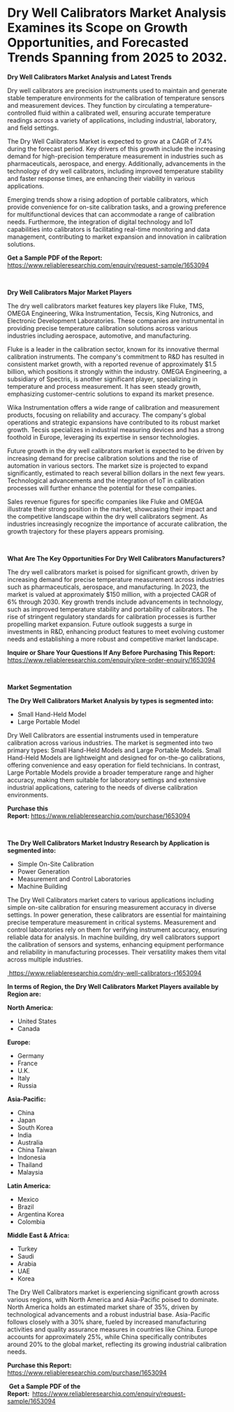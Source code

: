 <p><h1>Dry Well Calibrators Market Analysis Examines its Scope on Growth Opportunities, and Forecasted Trends Spanning from 2025 to 2032.</h1></p><p><strong>Dry Well Calibrators Market Analysis and Latest Trends</strong></p>
<p><p>Dry well calibrators are precision instruments used to maintain and generate stable temperature environments for the calibration of temperature sensors and measurement devices. They function by circulating a temperature-controlled fluid within a calibrated well, ensuring accurate temperature readings across a variety of applications, including industrial, laboratory, and field settings.</p><p>The Dry Well Calibrators Market is expected to grow at a CAGR of 7.4% during the forecast period. Key drivers of this growth include the increasing demand for high-precision temperature measurement in industries such as pharmaceuticals, aerospace, and energy. Additionally, advancements in the technology of dry well calibrators, including improved temperature stability and faster response times, are enhancing their viability in various applications. </p><p>Emerging trends show a rising adoption of portable calibrators, which provide convenience for on-site calibration tasks, and a growing preference for multifunctional devices that can accommodate a range of calibration needs. Furthermore, the integration of digital technology and IoT capabilities into calibrators is facilitating real-time monitoring and data management, contributing to market expansion and innovation in calibration solutions.</p></p>
<p><strong>Get a Sample PDF of the Report:&nbsp;</strong> <a href="https://www.reliableresearchiq.com/enquiry/request-sample/1653094?utm_campaign=3580&utm_medium=2&utm_source=Github&utm_content=ia&utm_term=16042025&utm_id=dry-well-calibrators">https://www.reliableresearchiq.com/enquiry/request-sample/1653094</a></p>
<p>&nbsp;</p>
<p><strong>Dry Well Calibrators Major Market Players</strong></p>
<p><p>The dry well calibrators market features key players like Fluke, TMS, OMEGA Engineering, Wika Instrumentation, Tecsis, King Nutronics, and Electronic Development Laboratories. These companies are instrumental in providing precise temperature calibration solutions across various industries including aerospace, automotive, and manufacturing.</p><p>Fluke is a leader in the calibration sector, known for its innovative thermal calibration instruments. The company's commitment to R&D has resulted in consistent market growth, with a reported revenue of approximately $1.5 billion, which positions it strongly within the industry. OMEGA Engineering, a subsidiary of Spectris, is another significant player, specializing in temperature and process measurement. It has seen steady growth, emphasizing customer-centric solutions to expand its market presence.</p><p>Wika Instrumentation offers a wide range of calibration and measurement products, focusing on reliability and accuracy. The company's global operations and strategic expansions have contributed to its robust market growth. Tecsis specializes in industrial measuring devices and has a strong foothold in Europe, leveraging its expertise in sensor technologies.</p><p>Future growth in the dry well calibrators market is expected to be driven by increasing demand for precise calibration solutions and the rise of automation in various sectors. The market size is projected to expand significantly, estimated to reach several billion dollars in the next few years. Technological advancements and the integration of IoT in calibration processes will further enhance the potential for these companies.</p><p>Sales revenue figures for specific companies like Fluke and OMEGA illustrate their strong position in the market, showcasing their impact and the competitive landscape within the dry well calibrators segment. As industries increasingly recognize the importance of accurate calibration, the growth trajectory for these players appears promising.</p></p>
<p>&nbsp;</p>
<p><strong>What Are The Key Opportunities For Dry Well Calibrators Manufacturers?</strong></p>
<p><p>The dry well calibrators market is poised for significant growth, driven by increasing demand for precise temperature measurement across industries such as pharmaceuticals, aerospace, and manufacturing. In 2023, the market is valued at approximately $150 million, with a projected CAGR of 6% through 2030. Key growth trends include advancements in technology, such as improved temperature stability and portability of calibrators. The rise of stringent regulatory standards for calibration processes is further propelling market expansion. Future outlook suggests a surge in investments in R&D, enhancing product features to meet evolving customer needs and establishing a more robust and competitive market landscape.</p></p>
<p><strong>Inquire or Share Your Questions If Any Before Purchasing This Report:</strong> <a href="https://www.reliableresearchiq.com/enquiry/pre-order-enquiry/1653094?utm_campaign=3580&utm_medium=2&utm_source=Github&utm_content=ia&utm_term=16042025&utm_id=dry-well-calibrators">https://www.reliableresearchiq.com/enquiry/pre-order-enquiry/1653094</a></p>
<p>&nbsp;</p>
<p><strong>Market Segmentation</strong></p>
<p><strong>The Dry Well Calibrators Market Analysis by types is segmented into:</strong></p>
<p><ul><li>Small Hand-Held Model</li><li>Large Portable Model</li></ul></p>
<p><p>Dry Well Calibrators are essential instruments used in temperature calibration across various industries. The market is segmented into two primary types: Small Hand-Held Models and Large Portable Models. Small Hand-Held Models are lightweight and designed for on-the-go calibrations, offering convenience and easy operation for field technicians. In contrast, Large Portable Models provide a broader temperature range and higher accuracy, making them suitable for laboratory settings and extensive industrial applications, catering to the needs of diverse calibration environments.</p></p>
<p><strong>Purchase this Report:&nbsp;</strong><a href="https://www.reliableresearchiq.com/purchase/1653094?utm_campaign=3580&utm_medium=2&utm_source=Github&utm_content=ia&utm_term=16042025&utm_id=dry-well-calibrators">https://www.reliableresearchiq.com/purchase/1653094</a></p>
<p>&nbsp;</p>
<p><strong>The Dry Well Calibrators Market Industry Research by Application is segmented into:</strong></p>
<p><ul><li>Simple On-Site Calibration</li><li>Power Generation</li><li>Measurement and Control Laboratories</li><li>Machine Building</li></ul></p>
<p><p>The Dry Well Calibrators market caters to various applications including simple on-site calibration for ensuring measurement accuracy in diverse settings. In power generation, these calibrators are essential for maintaining precise temperature measurement in critical systems. Measurement and control laboratories rely on them for verifying instrument accuracy, ensuring reliable data for analysis. In machine building, dry well calibrators support the calibration of sensors and systems, enhancing equipment performance and reliability in manufacturing processes. Their versatility makes them vital across multiple industries.</p></p>
<p><a href="https://www.reliableresearchiq.com/dry-well-calibrators-r1653094?utm_campaign=3580&utm_medium=2&utm_source=Github&utm_content=ia&utm_term=16042025&utm_id=dry-well-calibrators">&nbsp;https://www.reliableresearchiq.com/dry-well-calibrators-r1653094</a></p>
<p><strong>In terms of Region, the Dry Well Calibrators Market Players available by Region are:</strong></p>
<p>
    <p> <strong> North America: </strong>
        <ul>
            <li>United States</li>
            <li>Canada</li>
        </ul>
        </p> 
    <p> <strong> Europe: </strong>
        <ul>
            <li>Germany</li>
            <li>France</li>
            <li>U.K.</li>
            <li>Italy</li>
            <li>Russia</li>
        </ul>
        </p> 
    <p> <strong> Asia-Pacific: </strong>
        <ul>
            <li>China</li>
            <li>Japan</li>
            <li>South Korea</li>
            <li>India</li>
            <li>Australia</li>
            <li>China Taiwan</li>
            <li>Indonesia</li>
            <li>Thailand</li>
            <li>Malaysia</li>
        </ul>
        </p> 
    <p> <strong> Latin America: </strong>
        <ul>
            <li>Mexico</li>
            <li>Brazil</li>
            <li>Argentina Korea</li>
            <li>Colombia</li>
        </ul>
        </p> 
    <p> <strong> Middle East & Africa: </strong>
        <ul>
            <li>Turkey</li>
            <li>Saudi</li>
            <li>Arabia</li>
            <li>UAE</li>
            <li>Korea</li>
        </ul>
    </p>
    </p>
<p><p>The Dry Well Calibrators market is experiencing significant growth across various regions, with North America and Asia-Pacific poised to dominate. North America holds an estimated market share of 35%, driven by technological advancements and a robust industrial base. Asia-Pacific follows closely with a 30% share, fueled by increased manufacturing activities and quality assurance measures in countries like China. Europe accounts for approximately 25%, while China specifically contributes around 20% to the global market, reflecting its growing industrial calibration needs.</p></p>
<p><strong>Purchase this Report: </strong><a href="https://www.reliableresearchiq.com/purchase/1653094?utm_campaign=3580&utm_medium=2&utm_source=Github&utm_content=ia&utm_term=16042025&utm_id=dry-well-calibrators">https://www.reliableresearchiq.com/purchase/1653094</a></p>
<p>&nbsp;<strong>Get a Sample PDF of the Report:&nbsp;&nbsp;</strong><a href="https://www.reliableresearchiq.com/enquiry/request-sample/1653094?utm_campaign=3580&utm_medium=2&utm_source=Github&utm_content=ia&utm_term=16042025&utm_id=dry-well-calibrators">https://www.reliableresearchiq.com/enquiry/request-sample/1653094</a></p>
<p><strong></strong></p>
<p><p></p><p></p><p></p></p>